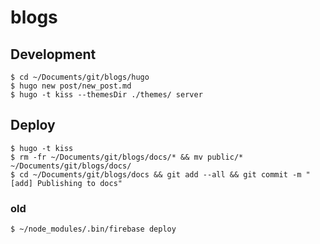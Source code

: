 # blogs

## Development
```
$ cd ~/Documents/git/blogs/hugo
$ hugo new post/new_post.md
$ hugo -t kiss --themesDir ./themes/ server
```

## Deploy
```
$ hugo -t kiss
$ rm -fr ~/Documents/git/blogs/docs/* && mv public/* ~/Documents/git/blogs/docs/
$ cd ~/Documents/git/blogs/docs && git add --all && git commit -m "[add] Publishing to docs"
```

### old
```
$ ~/node_modules/.bin/firebase deploy
```
